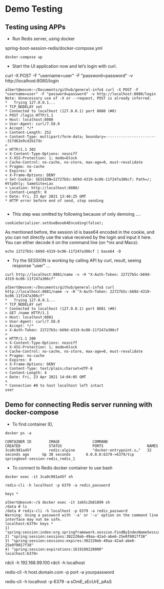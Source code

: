 
# Demo Testing


## Testing using APPs

- Run Redis server, using docker

spring-boot-session-redis/docker-compose.yml

`docker-compose up `

- Start the UI application now and let’s login with curl.

curl -X POST -F "username=user" -F "password=password" -v http://localhost:8080/login

```
albert@eosvm:~/Documents/github/general-info$ curl -X POST -F "username=user" -F "password=password" -v http://localhost:8080/login
Note: Unnecessary use of -X or --request, POST is already inferred.
*   Trying 127.0.0.1...
* TCP_NODELAY set
* Connected to localhost (127.0.0.1) port 8080 (#0)
> POST /login HTTP/1.1
> Host: localhost:8080
> User-Agent: curl/7.58.0
> Accept: */*
> Content-Length: 252
> Content-Type: multipart/form-data; boundary=------------------------317d62e9cd2b17dc
> 
< HTTP/1.1 302 
< X-Content-Type-Options: nosniff
< X-XSS-Protection: 1; mode=block
< Cache-Control: no-cache, no-store, max-age=0, must-revalidate
< Pragma: no-cache
< Expires: 0
< X-Frame-Options: DENY
< Set-Cookie: SESSION=22727b5c-b69d-4319-bc06-11f247a306cf; Path=/; HttpOnly; SameSite=Lax
< Location: http://localhost:8080/
< Content-Length: 0
< Date: Fri, 23 Apr 2021 13:46:25 GMT
* HTTP error before end of send, stop sending


```

- This step was omitted by following because of only demoing .... 

`cookieSerializer.setUseBase64Encoding(false);`

As mentioned before, the session id is base64 encoded in the cookie, and you can not directly use the value received by the login and input it here. You can either decode it on the command line (on *nix and Macs):

`echo 22727b5c-b69d-4319-bc06-11f247a306cf | base64 -D`

- Try the SESSION is working by calling API by curl, result, seeing response "user" ...

`curl http://localhost:8081/name -v -H "X-Auth-Token: 22727b5c-b69d-4319-bc06-11f247a306cf"`

```
albert@eosvm:~/Documents/github/general-info$ curl http://localhost:8081/name -v -H "X-Auth-Token: 22727b5c-b69d-4319-bc06-11f247a306cf"
*   Trying 127.0.0.1...
* TCP_NODELAY set
* Connected to localhost (127.0.0.1) port 8081 (#0)
> GET /name HTTP/1.1
> Host: localhost:8081
> User-Agent: curl/7.58.0
> Accept: */*
> X-Auth-Token: 22727b5c-b69d-4319-bc06-11f247a306cf
> 
< HTTP/1.1 200 
< X-Content-Type-Options: nosniff
< X-XSS-Protection: 1; mode=block
< Cache-Control: no-cache, no-store, max-age=0, must-revalidate
< Pragma: no-cache
< Expires: 0
< X-Frame-Options: DENY
< Content-Type: text/plain;charset=UTF-8
< Content-Length: 4
< Date: Fri, 23 Apr 2021 14:04:05 GMT
< 
* Connection #0 to host localhost left intact
user

```

## Demo for connecting Redis server running with docker-compose

- To find container ID, 

`docker ps -a`

```
CONTAINER ID        IMAGE               COMMAND                  CREATED             STATUS              PORTS                    NAMES
3ca0c981a45f        redis:alpine        "docker-entrypoint.s…"   32 seconds ago      Up 30 seconds       0.0.0.0:6379->6379/tcp   springboot-session-redis_redis_1
```

- To connect to Redis docker container to use bash

```
docker exec -it 3ca0c981a45f sh

redis-cli -h localhost -p 6379 -a redis_password

keys *

```

```
albert@eosvm:~/$ docker exec -it 1eb5c2b81899 sh
/data # ls
/data # redis-cli -h localhost -p 6379 -a redis_password
Warning: Using a password with '-a' or '-u' option on the command line interface may not be safe.
localhost:6379> keys *
1) "spring:session:index:org.springframework.session.FindByIndexNameSessionRepository.PRINCIPAL_NAME_INDEX_NAME:user"
2) "spring:session:sessions:302220eb-49aa-42ad-abe6-25e0f0017f38"
3) "spring:session:sessions:expires:302220eb-49aa-42ad-abe6-25e0f0017f38"
4) "spring:session:expirations:1619189220000"
localhost:6379>

```


rdcli -h 192.168.99.100
rdcli -h localhost


redis-cli -h host.domain.com -p port -a yourpassword

redis-cli -h localhost -p 6379 -a sOmE_sEcUrE_pAsS


